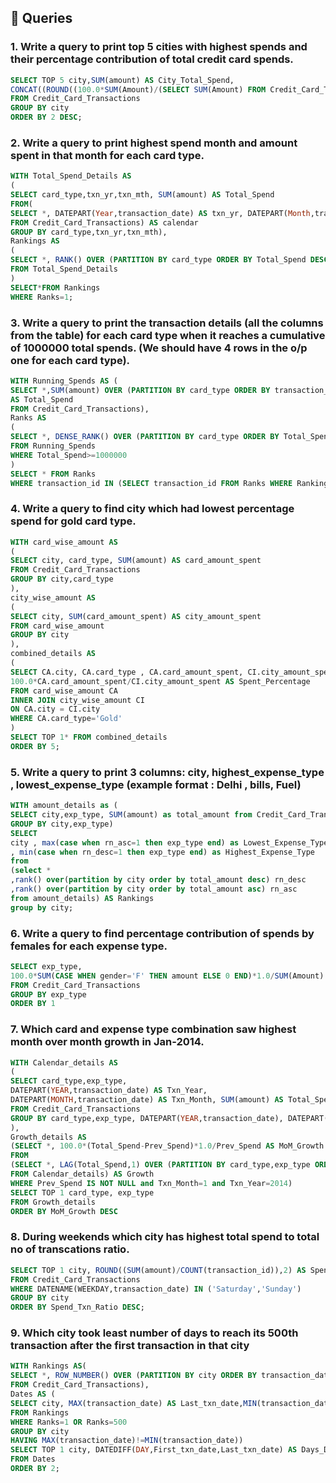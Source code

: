 ## 🤩 Queries

### 1. Write a query to print top 5 cities with highest spends and their percentage contribution of total credit card spends.

````sql
SELECT TOP 5 city,SUM(amount) AS City_Total_Spend, 
CONCAT((ROUND((100.0*SUM(Amount)/(SELECT SUM(Amount) FROM Credit_Card_Transactions)),2)),'%') AS City_Spend_Percentage
FROM Credit_Card_Transactions
GROUP BY city
ORDER BY 2 DESC;
````

### 2. Write a query to print highest spend month and amount spent in that month for each card type.


````sql
WITH Total_Spend_Details AS
(
SELECT card_type,txn_yr,txn_mth, SUM(amount) AS Total_Spend
FROM(
SELECT *, DATEPART(Year,transaction_date) AS txn_yr, DATEPART(Month,transaction_date) AS txn_mth
FROM Credit_Card_Transactions) AS calendar
GROUP BY card_type,txn_yr,txn_mth),
Rankings AS
(
SELECT *, RANK() OVER (PARTITION BY card_type ORDER BY Total_Spend DESC) AS Ranks
FROM Total_Spend_Details
)
SELECT*FROM Rankings
WHERE Ranks=1;
````

### 3. Write a query to print the transaction details (all the columns from the table) for each card type when it reaches a cumulative of 1000000 total spends. (We should have 4 rows in the o/p one for each card type).

````sql
WITH Running_Spends AS (
SELECT *,SUM(amount) OVER (PARTITION BY card_type ORDER BY transaction_date,transaction_id) 
AS Total_Spend
FROM Credit_Card_Transactions),
Ranks AS 
(
SELECT *, DENSE_RANK() OVER (PARTITION BY card_type ORDER BY Total_Spend) AS Ranking
FROM Running_Spends
WHERE Total_Spend>=1000000
)
SELECT * FROM Ranks
WHERE transaction_id IN (SELECT transaction_id FROM Ranks WHERE Ranking=1);
````

### 4. Write a query to find city which had lowest percentage spend for gold card type.

````sql
WITH card_wise_amount AS
(
SELECT city, card_type, SUM(amount) AS card_amount_spent
FROM Credit_Card_Transactions
GROUP BY city,card_type
),
city_wise_amount AS
(
SELECT city, SUM(card_amount_spent) AS city_amount_spent
FROM card_wise_amount
GROUP BY city
),
combined_details AS
(
SELECT CA.city, CA.card_type , CA.card_amount_spent, CI.city_amount_spent, 
100.0*CA.card_amount_spent/CI.city_amount_spent AS Spent_Percentage
FROM card_wise_amount CA 
INNER JOIN city_wise_amount CI 
ON CA.city = CI.city
WHERE CA.card_type='Gold'
)
SELECT TOP 1* FROM combined_details
ORDER BY 5;
````

### 5. Write a query to print 3 columns:  city, highest_expense_type , lowest_expense_type (example format : Delhi , bills, Fuel)

````sql
WITH amount_details as (
SELECT city,exp_type, SUM(amount) as total_amount from Credit_Card_Transactions
GROUP BY city,exp_type)
SELECT
city , max(case when rn_asc=1 then exp_type end) as Lowest_Expense_Type
, min(case when rn_desc=1 then exp_type end) as Highest_Expense_Type
from
(select *
,rank() over(partition by city order by total_amount desc) rn_desc
,rank() over(partition by city order by total_amount asc) rn_asc
from amount_details) AS Rankings
group by city;
````

### 6. Write a query to find percentage contribution of spends by females for each expense type.

````sql
SELECT exp_type,
100.0*SUM(CASE WHEN gender='F' THEN amount ELSE 0 END)*1.0/SUM(Amount) AS Female_Spent_Percent
FROM Credit_Card_Transactions
GROUP BY exp_type
ORDER BY 1
````

### 7. Which card and expense type combination saw highest month over month growth in Jan-2014.

````sql
WITH Calendar_details AS 
(
SELECT card_type,exp_type, 
DATEPART(YEAR,transaction_date) AS Txn_Year, 
DATEPART(MONTH,transaction_date) AS Txn_Month, SUM(amount) AS Total_Spend
FROM Credit_Card_Transactions
GROUP BY card_type,exp_type, DATEPART(YEAR,transaction_date), DATEPART(MONTH,transaction_date)
),
Growth_details AS
(SELECT *, 100.0*(Total_Spend-Prev_Spend)*1.0/Prev_Spend AS MoM_Growth
FROM
(SELECT *, LAG(Total_Spend,1) OVER (PARTITION BY card_type,exp_type ORDER BY Txn_Year,Txn_Month) AS Prev_Spend
FROM Calendar_details) AS Growth
WHERE Prev_Spend IS NOT NULL and Txn_Month=1 and Txn_Year=2014)
SELECT TOP 1 card_type, exp_type
FROM Growth_details
ORDER BY MoM_Growth DESC
````

### 8. During weekends which city has highest total spend to total no of transcations ratio.

````sql
SELECT TOP 1 city, ROUND((SUM(amount)/COUNT(transaction_id)),2) AS Spend_Txn_Ratio
FROM Credit_Card_Transactions
WHERE DATENAME(WEEKDAY,transaction_date) IN ('Saturday','Sunday')
GROUP BY city
ORDER BY Spend_Txn_Ratio DESC;
````

### 9. Which city took least number of days to reach its 500th transaction after the first transaction in that city

````sql
WITH Rankings AS(
SELECT *, ROW_NUMBER() OVER (PARTITION BY city ORDER BY transaction_date,transaction_id) AS Ranks
FROM Credit_Card_Transactions),
Dates AS (
SELECT city, MAX(transaction_date) AS Last_txn_date,MIN(transaction_date) AS First_txn_date 
FROM Rankings
WHERE Ranks=1 OR Ranks=500
GROUP BY city
HAVING MAX(transaction_date)!=MIN(transaction_date))
SELECT TOP 1 city, DATEDIFF(DAY,First_txn_date,Last_txn_date) AS Days_Difference
FROM Dates
ORDER BY 2;
````
